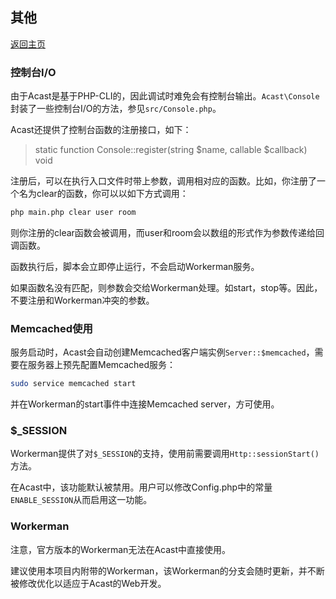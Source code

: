 ## 其他

[返回主页](../Readme.md)

### 控制台I/O

由于Acast是基于PHP-CLI的，因此调试时难免会有控制台输出。`Acast\Console`封装了一些控制台I/O的方法，参见`src/Console.php`。

Acast还提供了控制台函数的注册接口，如下：

> static function Console::register(string $name, callable $callback) void

注册后，可以在执行入口文件时带上参数，调用相对应的函数。比如，你注册了一个名为clear的函数，你可以以如下方式调用：

```bash
php main.php clear user room
```

则你注册的clear函数会被调用，而user和room会以数组的形式作为参数传递给回调函数。

函数执行后，脚本会立即停止运行，不会启动Workerman服务。

如果函数名没有匹配，则参数会交给Workerman处理。如start，stop等。因此，不要注册和Workerman冲突的参数。

### Memcached使用

服务启动时，Acast会自动创建Memcached客户端实例`Server::$memcached`，需要在服务器上预先配置Memcached服务：

```bash
sudo service memcached start
```

并在Workerman的start事件中连接Memcached server，方可使用。

### $_SESSION

Workerman提供了对`$_SESSION`的支持，使用前需要调用`Http::sessionStart()`方法。

在Acast中，该功能默认被禁用。用户可以修改Config.php中的常量`ENABLE_SESSION`从而启用这一功能。

### Workerman

注意，官方版本的Workerman无法在Acast中直接使用。

建议使用本项目内附带的Workerman，该Workerman的分支会随时更新，并不断被修改优化以适应于Acast的Web开发。
